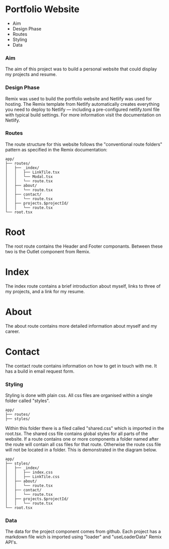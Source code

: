 # Portfolio Website

- Aim
- Design Phase
- Routes
- Styling
- Data

### Aim

The aim of this project was to build a personal website that could display my projects and resume.

### Design Phase

Remix was used to build the portfolio website and Netlify was used for hosting. The Remix template from Netlify automatically creates everything you need to deploy to Netlify — including a pre-configured netlify.toml file with typical build settings. For more information visit the documentation on Netlify.

### Routes

The route structure for this website follows the "conventional route folders" pattern as specified in the Remix documentation:
```
app/
├── routes/
│   ├── _index/
│   │   ├── LinkTile.tsx
│   │   └── Modal.tsx
│   │   └── route.tsx
│   ├── about/
│   │   └── route.tsx
│   ├── contact/
│   │   └── route.tsx
│   ├── projects.$projectId/
│   │   └── route.tsx
└── root.tsx
```
# Root
The root route contains the Header and Footer componants. Between these two is the Outlet component from Remix.
# Index
The index route contains a brief introduction about myself, links to three of my projects, and a link for my resume.
# About
The about route contains more detailed information about myself and my career.
# Contact
The contact route contains information on how to get in touch with me. It has a build in email request form.

### Styling

Styling is done with plain css. All css files are organised within a single folder called "styles". 
```
app/
├── routes/
├── styles/
```
Within this folder there is a filed called "shared.css" which is imported in the root.tsx.
The shared css file contains global styles for all parts of the website. If a route contains one or more components a folder named after the route will contain all css files for that route. Otherwise the route css file will not be located in a folder. This is demonstrated in the diagram below.
```
app/
├── styles/
│   ├── _index/
│   │   ├── index.css
│   │   ├── LinkTile.css
│   ├── about/
│   │   └── route.tsx
│   ├── contact/
│   │   └── route.tsx
│   ├── projects.$projectId/
│   │   └── route.tsx
└── root.tsx
```
### Data

The data for the project component comes from github. Each project has a markdown file wich is imported using "loader" and "useLoaderData" Remix API's.
